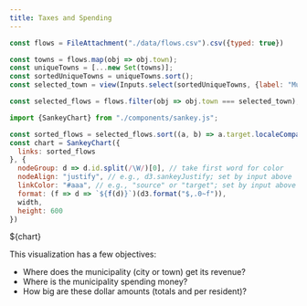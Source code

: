 ```yaml
---
title: Taxes and Spending
---
```


```js
const flows = FileAttachment("./data/flows.csv").csv({typed: true})
```

```js
const towns = flows.map(obj => obj.town);
const uniqueTowns = [...new Set(towns)];
const sortedUniqueTowns = uniqueTowns.sort();
const selected_town = view(Inputs.select(sortedUniqueTowns, {label: "Municipality: ", value: "Boston"}));
```

```js
const selected_flows = flows.filter(obj => obj.town === selected_town);
```

```js
import {SankeyChart} from "./components/sankey.js";

const sorted_flows = selected_flows.sort((a, b) => a.target.localeCompare(b.target));
const chart = SankeyChart({
  links: sorted_flows
}, {
  nodeGroup: d => d.id.split(/\W/)[0], // take first word for color
  nodeAlign: "justify", // e.g., d3.sankeyJustify; set by input above
  linkColor: "#aaa", // e.g., "source" or "target"; set by input above
  format: (f => d => `${f(d)}`)(d3.format("$,.0~f")),
  width,
  height: 600
})
```

<div class="grid grid-cols-1">
<div class="card">${chart}</div>
</div>

This visualization has a few objectives:

- Where does the municipality (city or town) get its revenue?
- Where is the municipality spending money?
- How big are these dollar amounts (totals and per resident)?